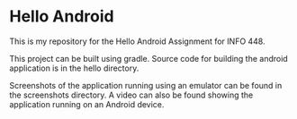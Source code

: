 # Hello Android

This is my repository for the Hello Android Assignment for INFO 448.

This project can be built using gradle. Source code for building the android application is in the hello directory.

Screenshots of the application running using an emulator can be found in the screenshots directory. A video can also be found showing the application running on an Android device.